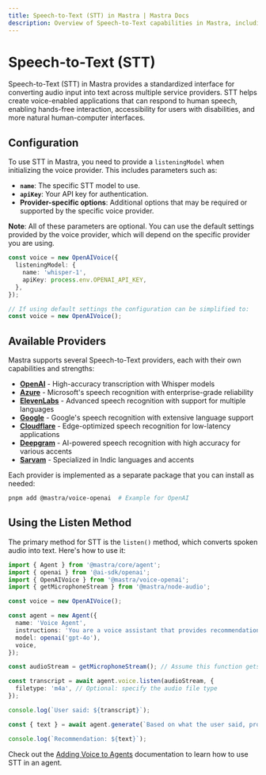 ```yaml
---
title: Speech-to-Text (STT) in Mastra | Mastra Docs
description: Overview of Speech-to-Text capabilities in Mastra, including configuration, usage, and integration with voice providers.
---
```


# Speech-to-Text (STT)

Speech-to-Text (STT) in Mastra provides a standardized interface for converting audio input into text across multiple service providers.
STT helps create voice-enabled applications that can respond to human speech, enabling hands-free interaction, accessibility for users with disabilities, and more natural human-computer interfaces.

## Configuration

To use STT in Mastra, you need to provide a `listeningModel` when initializing the voice provider. This includes parameters such as:

- **`name`**: The specific STT model to use.
- **`apiKey`**: Your API key for authentication.
- **Provider-specific options**: Additional options that may be required or supported by the specific voice provider.

**Note**: All of these parameters are optional. You can use the default settings provided by the voice provider, which will depend on the specific provider you are using.

```typescript
const voice = new OpenAIVoice({
  listeningModel: {
    name: 'whisper-1',
    apiKey: process.env.OPENAI_API_KEY,
  },
});

// If using default settings the configuration can be simplified to:
const voice = new OpenAIVoice();
```

## Available Providers

Mastra supports several Speech-to-Text providers, each with their own capabilities and strengths:

- [**OpenAI**](/reference/voice/openai/) - High-accuracy transcription with Whisper models
- [**Azure**](/reference/voice/azure/) - Microsoft's speech recognition with enterprise-grade reliability
- [**ElevenLabs**](/reference/voice/elevenlabs/) - Advanced speech recognition with support for multiple languages
- [**Google**](/reference/voice/google/) - Google's speech recognition with extensive language support
- [**Cloudflare**](/reference/voice/cloudflare/) - Edge-optimized speech recognition for low-latency applications
- [**Deepgram**](/reference/voice/deepgram/) - AI-powered speech recognition with high accuracy for various accents
- [**Sarvam**](/reference/voice/sarvam/) - Specialized in Indic languages and accents

Each provider is implemented as a separate package that you can install as needed:

```bash
pnpm add @mastra/voice-openai  # Example for OpenAI
```

## Using the Listen Method

The primary method for STT is the `listen()` method, which converts spoken audio into text. Here's how to use it:

```typescript
import { Agent } from '@mastra/core/agent';
import { openai } from '@ai-sdk/openai';
import { OpenAIVoice } from '@mastra/voice-openai';
import { getMicrophoneStream } from '@mastra/node-audio';

const voice = new OpenAIVoice();

const agent = new Agent({
  name: 'Voice Agent',
  instructions: 'You are a voice assistant that provides recommendations based on user input.',
  model: openai('gpt-4o'),
  voice,
});

const audioStream = getMicrophoneStream(); // Assume this function gets audio input

const transcript = await agent.voice.listen(audioStream, {
  filetype: 'm4a', // Optional: specify the audio file type
});

console.log(`User said: ${transcript}`);

const { text } = await agent.generate(`Based on what the user said, provide them a recommendation: ${transcript}`);

console.log(`Recommendation: ${text}`);
```

Check out the [Adding Voice to Agents](../agents/adding-voice) documentation to learn how to use STT in an agent.
